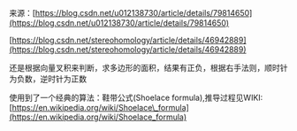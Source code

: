 来源：[https://blog.csdn.net/u012138730/article/details/79814650](https://blog.csdn.net/u012138730/article/details/79814650)

[https://blog.csdn.net/stereohomology/article/details/46942889](https://blog.csdn.net/stereohomology/article/details/46942889)

还是根据向量叉积来判断，求多边形的面积，结果有正负，根据右手法则，顺时针为负数，逆时针为正数

使用到了一个经典的算法：鞋带公式\(Shoelace formula\),推导过程见WIKI:[https://en.wikipedia.org/wiki/Shoelace\_formula](https://en.wikipedia.org/wiki/Shoelace_formula)

